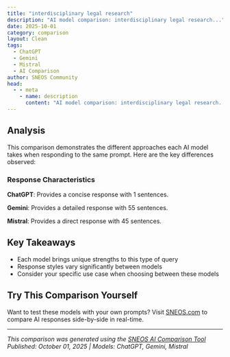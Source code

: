 ```yaml
---
title: "interdisciplinary legal research"
description: "AI model comparison: interdisciplinary legal research..."
date: 2025-10-01
category: comparison
layout: Clean
tags:
  - ChatGPT
  - Gemini
  - Mistral
  - AI Comparison
author: SNEOS Community
head:
  - - meta
    - name: description
      content: "AI model comparison: interdisciplinary legal research..."
---
```


<ChatComparison
  title="interdisciplinary legal research"
  prompt="interdisciplinary legal research"
  :responses="{
    &quot;ChatGPT&quot;: &quot;Interdisciplinary legal research involves combining insights from various disciplines to explore complex legal issues and enhance the understanding of law and its application in society. This approach can provide richer analysis and broader perspectives than traditional legal research, which often focuses solely on legal texts, case law, and statutes.\n\nHere are some key aspects of interdisciplinary legal research:\n\n### 1. **Integration of Disciplines:**\n   - **Social Sciences:** Incorporating sociology, psychology, anthropology, and economics can provide insights into how laws influence behavior and societal norms.\n   - **Political Science:** Understanding the political context, including legislative processes and public policy, can shed light on the creation and enforcement of laws.\n   - **History:** Historical analysis can reveal how past legal systems and doctrines inform current law and policy.\n   - **Philosophy:** Legal philosophy helps in exploring fundamental questions about justice, rights, and the moral foundations of law.\n\n### 2. **Methodological Approaches:**\n   - **Qualitative and Quantitative Methods:** Employing interviews, surveys, case studies, and statistical analysis to gather data and analyze legal phenomena.\n   - **Comparative Analysis:** Studying different legal systems or cultural contexts to understand the diversity of legal frameworks and practices.\n\n### 3. **Applications in Specific Areas:**\n   - **Environmental Law:** Integrating ecology and science to evaluate the effectiveness of legal frameworks concerning environmental protection.\n   - **Health Law:** Combining insights from medicine and public health to address legal issues related to healthcare access, public health emergencies, and bioethics.\n   - **Technology and Law:** Exploring the impact of emerging technologies like AI, data privacy, and cybersecurity on existing legal norms.\n\n### 4. **Challenges and Benefits:**\n   - **Challenges:** Navigating different terminologies, methodologies, and theoretical frameworks can be complex. Collaborating across disciplines may require negotiation of different academic cultures and expectations.\n   - **Benefits:** Interdisciplinary research can lead to innovative solutions to legal challenges, promote more comprehensive policy-making, and contribute to a more holistic understanding of law as it interacts with various aspects of human life.\n\n### 5. **Case Studies and Research Projects:**\n   - Engaging in case studies that highlight the intersection of law with other fields (e.g., socio-legal studies examining the impact of legal decisions on marginalized communities).\n   - Participating in research projects that bring together experts from law, technology, public policy, and other areas to address pressing issues.\n\n### Conclusion:\nInterdisciplinary legal research encourages a more nuanced and comprehensive exploration of legal phenomena, fostering collaboration across fields to tackle complex issues. By drawing on diverse perspectives, researchers can contribute to a deeper understanding of law&apos;s role in society and its influence on various aspects of life.&quot;,
    &quot;Gemini&quot;: &quot;Interdisciplinary legal research involves applying methods and insights from fields outside of law to analyze and understand legal issues. It moves beyond traditional legal analysis, which primarily focuses on case law, statutes, and legal doctrines, to incorporate perspectives from disciplines such as economics, sociology, political science, history, psychology, philosophy, and more.\n\nHere&apos;s a breakdown of key aspects of interdisciplinary legal research:\n\n**Key Features and Goals:**\n\n*   **Broadening Perspectives:** It aims to understand the complexities of legal problems by considering the social, economic, political, and ethical contexts in which they arise.  It recognizes that law doesn&apos;t operate in a vacuum.\n*   **Challenging Assumptions:** Interdisciplinary research can challenge conventional legal assumptions and reveal underlying biases or limitations in existing legal frameworks.\n*   **Improving Legal Outcomes:** By incorporating insights from other fields, it seeks to develop more effective and just legal rules, policies, and practices.\n*   **Understanding Impact:** It helps assess the actual impact of laws on individuals, communities, and society as a whole.  This goes beyond simply examining the legal text.\n*   **Problem-Solving:**  It provides alternative ways to approach legal problems, leading to more innovative and comprehensive solutions.\n*   **Critical Analysis:** It encourages a more critical and nuanced analysis of legal institutions and processes.\n\n**Disciplines Commonly Integrated with Law:**\n\n*   **Economics:**  Law and Economics analyzes legal rules and institutions from an economic perspective, focusing on efficiency and incentives.  Examples include analyzing contract law through transaction costs, or criminal law through deterrence theory.\n*   **Sociology:**  Sociology of Law examines the social context of law, exploring how law shapes and is shaped by social norms, power dynamics, and inequality.  Examples include studying the impact of legal reforms on social behavior, or the role of law in maintaining social order.\n*   **Political Science:**  Law and Political Science investigates the relationship between law and politics, exploring how political institutions influence legal decision-making and how law shapes political processes. Examples include studying the influence of interest groups on legislation, or the role of courts in shaping public policy.\n*   **History:**  Legal History examines the historical development of legal rules and institutions, providing context for understanding contemporary legal issues.  Examples include tracing the evolution of property rights, or studying the historical roots of discrimination in legal systems.\n*   **Psychology:**  Law and Psychology explores the psychological dimensions of legal decision-making, focusing on issues such as eyewitness testimony, jury behavior, and criminal responsibility. Examples include studying cognitive biases in judicial decision-making, or the psychological effects of imprisonment.\n*   **Philosophy:**  Legal Philosophy (Jurisprudence) examines the fundamental principles and values underlying law, exploring questions of justice, rights, and the legitimacy of legal authority. Examples include analyzing the concept of fairness in legal procedures, or debating the moral basis of punishment.\n*   **Anthropology:**  Legal Anthropology studies law in different cultural contexts, exploring how legal systems vary across societies and how law interacts with cultural beliefs and practices.  Examples include studying indigenous legal systems, or analyzing the cultural dimensions of international law.\n*   **Criminology:**  Criminology studies the causes, nature, and consequences of crime, and often overlaps with legal studies in areas such as criminal law, criminal procedure, and corrections.\n*   **Medicine/Public Health:**  This is increasingly important in areas like health law, bioethics, and public health regulations.\n\n**Methods Used in Interdisciplinary Legal Research:**\n\n*   **Literature Reviews:** Examining scholarly work in relevant disciplines beyond law.\n*   **Empirical Research:**  Collecting and analyzing data (quantitative or qualitative) to test hypotheses about the impact of law. This can include surveys, experiments, statistical analysis, and case studies.\n*   **Case Studies:**  In-depth analysis of specific legal events or situations, drawing on insights from multiple disciplines.\n*   **Comparative Analysis:**  Comparing legal systems or approaches across different jurisdictions or cultures.\n*   **Conceptual Analysis:**  Examining the underlying concepts and assumptions of legal rules and doctrines, often drawing on philosophy or social theory.\n*   **Modeling:** Using mathematical or computational models to simulate the effects of legal rules.\n*   **Interviews:**  Gathering qualitative data by interviewing individuals with relevant knowledge or experience (e.g., lawyers, judges, policymakers, affected parties).\n\n**Examples of Interdisciplinary Legal Research:**\n\n*   **The effect of mandatory minimum sentences on crime rates:** This involves using statistical analysis (economics/criminology) to determine whether mandatory minimum sentences actually deter crime.\n*   **The impact of copyright law on creativity and innovation:**  This could involve economic analysis of the costs and benefits of copyright protection, as well as sociological studies of how copyright law affects artists and creators.\n*   **The role of implicit bias in judicial decision-making:** This would involve psychological research on unconscious biases and how they might influence judges&apos; rulings.\n*   **The effectiveness of restorative justice practices:**  This might involve sociological and criminological research on the impact of restorative justice on victims, offenders, and communities.\n*   **Analyzing the legal and ethical implications of artificial intelligence:** This would require integrating law with computer science, philosophy, and ethics.\n*   **The historical evolution of environmental regulations and their impact on economic development.** This combines legal history, environmental science, and economics.\n\n**Challenges of Interdisciplinary Legal Research:**\n\n*   **Disciplinary Jargon:** Different disciplines use different terminology, which can make communication and understanding challenging.\n*   **Methodological Differences:**  Different disciplines have different standards of evidence and rigor, which can lead to disagreements about research findings.\n*   **Turf Battles:**  Scholars may be protective of their own disciplinary boundaries and resistant to incorporating insights from other fields.\n*   **Data Accessibility:**  Data relevant to legal issues may be scattered across different disciplines and difficult to access.\n*   **Depth of Knowledge:**  It can be difficult for a researcher to become sufficiently knowledgeable in multiple disciplines to conduct truly interdisciplinary research.\n\n**Benefits of Interdisciplinary Legal Research:**\n\n*   **Deeper Understanding:** Provides a more nuanced and complete understanding of complex legal issues.\n*   **Innovation:** Can lead to more innovative and effective legal solutions.\n*   **Policy Relevance:**  Can inform the development of evidence-based legal policies.\n*   **Social Impact:**  Can help promote social justice and improve the lives of individuals and communities.\n\n**In Conclusion:**\n\nInterdisciplinary legal research is a valuable approach for understanding the complexities of law and its impact on society. While it presents challenges, the potential benefits in terms of deeper understanding, innovation, and policy relevance make it an increasingly important area of legal scholarship. By embracing insights from other disciplines, legal scholars can contribute to the development of more effective and just legal systems.\n&quot;,
    &quot;Mistral&quot;: &quot;Interdisciplinary legal research involves the integration of knowledge, methods, and insights from multiple academic disciplines to address complex legal issues. This approach recognizes that legal problems often intersect with other fields such as economics, sociology, psychology, political science, and more. Here are some key aspects and benefits of interdisciplinary legal research:\n\n### Key Aspects\n\n1. **Multidisciplinary Perspectives**:\n   - **Economics**: Understanding the economic implications of legal decisions, such as the impact of regulations on markets.\n   - **Sociology**: Examining the social context and consequences of legal policies, such as the effects of criminal justice reforms on communities.\n   - **Psychology**: Exploring the psychological factors influencing legal behavior, such as jury decision-making processes.\n   - **Political Science**: Analyzing the political dynamics and institutional structures that shape legal systems.\n   - **Environmental Science**: Investigating the legal frameworks and policies related to environmental protection and sustainability.\n\n2. **Methodological Diversity**:\n   - **Quantitative Methods**: Using statistical analysis, econometrics, and other quantitative tools to measure the impact of legal changes.\n   - **Qualitative Methods**: Employing interviews, case studies, and ethnographic research to gain in-depth understanding of legal phenomena.\n   - **Comparative Analysis**: Comparing legal systems and practices across different jurisdictions to identify best practices and common challenges.\n\n3. **Collaborative Approaches**:\n   - **Interdisciplinary Teams**: Collaborating with experts from different fields to bring diverse expertise to bear on legal problems.\n   - **Cross-Disciplinary Training**: Encouraging legal scholars and practitioners to gain knowledge and skills from other disciplines.\n\n### Benefits\n\n1. **Holistic Understanding**:\n   - Provides a more comprehensive and nuanced understanding of legal issues by considering multiple dimensions and perspectives.\n\n2. **Innovative Solutions**:\n   - Encourages the development of creative and effective solutions to legal problems by drawing on a broader range of ideas and methods.\n\n3. **Policy Relevance**:\n   - Enhances the relevance and applicability of legal research to policy-making by addressing real-world problems and considering practical implications.\n\n4. **Enhanced Problem-Solving**:\n   - Facilitates more effective problem-solving by integrating insights from different disciplines to address complex, multifaceted legal challenges.\n\n5. **Interdisciplinary Dialogue**:\n   - Promotes dialogue and collaboration between legal scholars and experts from other fields, fostering a richer intellectual environment.\n\n### Examples of Interdisciplinary Legal Research\n\n1. **Criminal Justice**:\n   - Studying the psychological and sociological factors that contribute to criminal behavior and recidivism.\n   - Analyzing the economic costs and benefits of different criminal justice policies.\n\n2. **Environmental Law**:\n   - Investigating the scientific basis for environmental regulations and their effectiveness.\n   - Examining the social and economic impacts of environmental policies on communities.\n\n3. **Health Law**:\n   - Exploring the ethical, legal, and social implications of healthcare policies and practices.\n   - Studying the economic and public health outcomes of legal interventions in healthcare.\n\n4. **Intellectual Property**:\n   - Analyzing the economic incentives and social impacts of intellectual property laws.\n   - Investigating the psychological and cultural factors that influence creativity and innovation.\n\n### Challenges\n\n1. **Integration of Knowledge**:\n   - Combining insights from different disciplines can be challenging due to differences in terminology, methods, and theoretical frameworks.\n\n2. **Resource Intensive**:\n   - Interdisciplinary research often requires more resources, including time, funding, and expertise from multiple fields.\n\n3. **Institutional Barriers**:\n   - Academic institutions and funding agencies may not always support or recognize the value of interdisciplinary research.\n\n### Conclusion\n\nInterdisciplinary legal research offers a powerful approach to addressing complex legal issues by leveraging the strengths of multiple academic disciplines. While it presents challenges, the benefits in terms of holistic understanding, innovative solutions, and policy relevance make it a valuable endeavor for legal scholars and practitioners.&quot;
  }"
  published-date="22:41"
/>

## Analysis

This comparison demonstrates the different approaches each AI model takes when responding to the same prompt. Here are the key differences observed:

### Response Characteristics

**ChatGPT**: Provides a concise response with 1 sentences. 

**Gemini**: Provides a detailed response with 55 sentences. 

**Mistral**: Provides a direct response with 45 sentences. 

## Key Takeaways

- Each model brings unique strengths to this type of query
- Response styles vary significantly between models
- Consider your specific use case when choosing between these models

## Try This Comparison Yourself

Want to test these models with your own prompts? Visit [SNEOS.com](https://sneos.com) to compare AI responses side-by-side in real-time.

---

*This comparison was generated using the [SNEOS AI Comparison Tool](https://sneos.com)*
*Published: October 01, 2025 | Models: ChatGPT, Gemini, Mistral*
